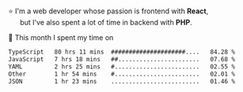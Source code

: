 ⭐ I'm a web developer whose passion is frontend with <b>React</b>,<br/>
&nbsp; &nbsp; &nbsp; but I've also spent a lot of time in backend with <b>PHP</b>.

📅 This month I spent my time on

<!--START_SECTION:waka-->

```txt
TypeScript   80 hrs 11 mins  #####################....   84.28 %
JavaScript   7 hrs 18 mins   ##.......................   07.68 %
YAML         2 hrs 25 mins   #........................   02.55 %
Other        1 hr 54 mins    #........................   02.01 %
JSON         1 hr 23 mins    .........................   01.46 %
```

<!--END_SECTION:waka-->
